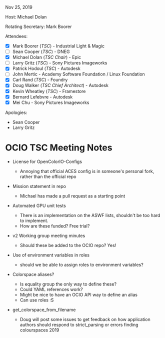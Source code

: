 <!-- SPDX-License-Identifier: CC-BY-4.0 -->
<!-- Copyright Contributors to the OpenColorIO Project. -->

Nov 25, 2019

Host: Michael Dolan

Rotating Secretary: Mark Boorer

Attendees:
  * [X] Mark Boorer (_TSC_) - Industrial Light & Magic
  * [ ] Sean Cooper (_TSC_) - DNEG
  * [X] Michael Dolan (_TSC Chair_) - Epic
  * [ ] Larry Gritz (_TSC_) - Sony Pictures Imageworks
  * [X] Patrick Hodoul (_TSC_) - Autodesk
  * [ ] John Mertic - Academy Software Foundation / Linux Foundation
  * [X] Carl Rand (_TSC_) - Foundry
  * [X] Doug Walker (_TSC Chief Architect_) - Autodesk
  * [X] Kevin Wheatley (_TSC_) - Framestore
  * [X] Bernard Lefebvre - Autodesk
  * [X] Mei Chu - Sony Pictures Imageworks

Apologies:
  * Sean Cooper
  * Larry Gritz

# **OCIO TSC Meeting Notes**

* License for OpenColorIO-Configs
  - Annoying that official ACES config is in someone's personal fork, rather than the official repo

* Mission statement in repo
  - Michael has made a pull request as a starting point

* Automated GPU unit tests
  - There is an implementation on the ASWF lists, shouldn't be too hard to implement.
  - How are these funded? Free trial?

* v2 Working group meeting minutes
  - Should these be added to the OCIO repo? Yes!

* Use of environment variables in roles
  - should we be able to assign roles to environment variables?
 
* Colorspace aliases?
  - Is equality group the only way to define these?
  - Could YAML references work?
  - Might be nice to have an OCIO API way to define an alias
  - Can use roles :S

* get_colorspace_from_filename
  - Doug will post some issues to get feedback on how application authors should respond to 
    strict_parsing or errors finding colourspaces
2019
